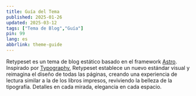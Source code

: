 ```yaml
---
title: Guía del Tema
published: 2025-01-26
updated: 2025-03-12
tags: ["Tema de Blog","Guía"]
pin: 99
lang: es
abbrlink: theme-guide
---
```


Retypeset es un tema de blog estático basado en el framework [Astro](https://astro.build/). Inspirado por [Typography](https://astro-theme-typography.vercel.app/), Retypeset establece un nuevo estándar visual y reimagina el diseño de todas las páginas, creando una experiencia de lectura similar a la de los libros impresos, reviviendo la belleza de la tipografía. Detalles en cada mirada, elegancia en cada espacio.
